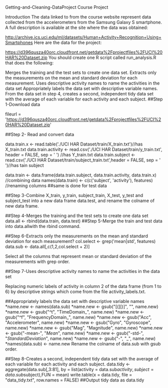 Getting-and-Cleaning-DataProject
Course Project

Introduction
The data linked to from the course website represent data collected from the accelerometers from the Samsung Galaxy S smartphone. A full description is available at the site where the data was obtained:

http://archive.ics.uci.edu/ml/datasets/Human+Activity+Recognition+Using+Smartphones 
Here are the data for the project:

https://d396qusza40orc.cloudfront.net/getdata%2Fprojectfiles%2FUCI%20HAR%20Dataset.zip 
You should create one R script called run_analysis.R that does the following:

Merges the training and the test sets to create one data set.
Extracts only the measurements on the mean and standard deviation for each measurement.
Uses descriptive activity names to name the activities in the data set
Appropriately labels the data set with descriptive variable names.
From the data set in step 4, creates a second, independent tidy data set with the average of each variable for each activity and each subject.
##Step 1-Download data

fileurl = 'https://d396qusza40orc.cloudfront.net/getdata%2Fprojectfiles%2FUCI%20HAR%20Dataset.zip'

##Step 2- Read and convert data


data.train.x <- read.table('./UCI HAR Dataset/train/X_train.txt')//has X_train.txt
data.train.activity <- read.csv('./UCI HAR Dataset/train/y_train.txt', header = FALSE, sep = ' ') //has Y_train.txt
data.train.subject <- read.csv('./UCI HAR Dataset/train/subject_train.txt',header = FALSE, sep = ' ')//has tain subject

data.train <-  data.frame(data.train.subject, data.train.activity, data.train.x) //combining data
names(data.train) <- c(c('subject', 'activity'), features) //renaming columns
##same is done for test data


##Step 3-Combine X_train, y_train, subject_train, X_test, y_test and subject_test into a new data frame data.test, and rename the colname of new data frame.

##Step 4-Merges the training and the test sets to create one data set
data.all <- rbind(data.train, data.test)
##Step 5-Merge the train and test data into data.allwith the rbind command.

##Step 6-Extracts only the measurements on the mean and standard deviation for each measurement?
col.select <- grep('mean|std', features)
data.sub <- data.all[,c(1,2,col.select + 2)]

Select all the columns that represent mean or standard deviation of the measurements with grep order.

##Step 7-Uses descriptive activity names to name the activities in the data set

Replacing numeric labels of activity in column 2 of the data frame (from 1 to 6) by descriptive strings which come from the file activity_labels.txt.

##Appropriately labels the data set with descriptive variable names
*name.new <- names(data.sub)
*name.new <- gsub("[(][)]", "", name.new)
*name.new <- gsub("^t", "TimeDomain_", name.new)
*name.new <- gsub("^f", "FrequencyDomain_", name.new)
*name.new <- gsub("Acc", "Accelerometer", name.new)
*name.new <- gsub("Gyro", "Gyroscope", name.new)
*name.new <- gsub("Mag", "Magnitude", name.new)
*name.new <- gsub("-mean-", "_Mean_", name.new)
*name.new <- gsub("-std-", "_StandardDeviation_", name.new)
*name.new <- gsub("-", "_", name.new)
*names(data.sub) <- name.new
Rename the colname of data.sub with gsub order.

##Step 8-Creates a second, independent tidy data set with the average of each variable for each activity and each subject.
data.tidy <- aggregate(data.sub[,3:81], by = list(activity = data.sub$activity, subject = data.sub$subject),FUN = mean)
write.table(x = data.tidy, file = "data_tidy.txt", row.names = FALSE)
##Output tidy data as data.tidy
